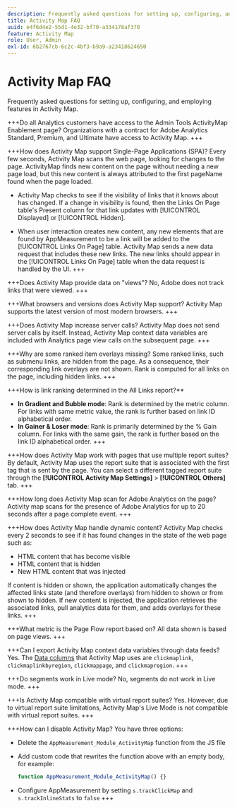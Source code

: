 ```yaml
---
description: Frequently asked questions for setting up, configuring, and employing features in Activity Map.
title: Activity Map FAQ
uuid: e4f6d4e2-55d1-4e32-bf70-a334178af370
feature: Activity Map
role: User, Admin
exl-id: 6b2767cb-6c2c-4bf3-b9a9-a23418624650
---
```

# Activity Map FAQ

Frequently asked questions for setting up, configuring, and employing features in Activity Map.

+++Do all Analytics customers have access to the Admin Tools ActivityMap Enablement page?
Organizations with a contract for Adobe Analytics Standard, Premium, and Ultimate have access to Activity Map.
+++

+++How does Activity Map support Single-Page Applications (SPA)?
Every few seconds, Activity Map scans the web page, looking for changes to the page. ActivityMap finds new content on the page without needing a new page load, but this new content is always attributed to the first pageName found when the page loaded.

* Activity Map checks to see if the visibility of links that it knows about has changed. If a change in visibility is found, then the Links On Page table's Present column for that link updates with [!UICONTROL Displayed] or [!UICONTROL Hidden].

* When user interaction creates new content, any new elements that are found by AppMeasurement to be a link will be added to the [!UICONTROL Links On Page] table. Activity Map sends a new data request that includes these new links. The new links should appear in the [!UICONTROL Links On Page] table when the data request is handled by the UI.
+++

+++Does Activity Map provide data on "views"?
No, Adobe does not track links that were viewed.
+++

+++What browsers and versions does Activity Map support?
Activity Map supports the latest version of most modern browsers.
+++

+++Does Activity Map increase server calls?
Activity Map does not send server calls by itself. Instead, Activity Map context data variables are included with Analytics page view calls on the subsequent page.
+++

+++Why are some ranked item overlays missing?
Some ranked links, such as submenu links, are hidden from the page. As a consequence, their corresponding link overlays are not shown. Rank is computed for all links on the page, including hidden links.
+++

+++How is link ranking determined in the All Links report?**
* **In Gradient and Bubble mode**: Rank is determined by the metric column. For links with same metric value, the rank is further based on link ID alphabetical order.
* **In Gainer & Loser mode**: Rank is primarily determined by the % Gain column. For links with the same gain, the rank is further based on the link ID alphabetical order.
+++

+++How does Activity Map work with pages that use multiple report suites?
By default, Activity Map uses the report suite that is associated with the first tag that is sent by the page. You can select a different tagged report suite through the **[!UICONTROL Activity Map Settings]** > **[!UICONTROL Others]** tab.
+++

+++How long does Activity Map scan for Adobe Analytics on the page?
Activity map scans for the presence of Adobe Analytics for up to 20 seconds after a page complete event.
+++

+++How does Activity Map handle dynamic content?
Activity Map checks every 2 seconds to see if it has found changes in the state of the web page such as:

* HTML content that has become visible
* HTML content that is hidden
* New HTML content that was injected

If content is hidden or shown, the application automatically changes the affected links state (and therefore overlays) from hidden to shown or from shown to hidden. If new content is injected, the application retrieves the associated links, pull analytics data for them, and adds overlays for these links.
+++

+++What metric is the Page Flow report based on?
All data shown is based on page views.
+++

+++Can I export Activity Map context data variables through data feeds?
Yes. The [Data columns](/help/export/analytics-data-feed/c-df-contents/datafeeds-reference.md) that Activity Map uses are `clickmaplink`, `clickmaplinkbyregion`, `clickmappage`, and `clickmapregion`.
+++

+++Do segments work in Live mode?
No, segments do not work in Live mode. 
+++

+++Is Activity Map compatible with virtual report suites?
Yes. However, due to virtual report suite limitations, Activity Map's Live Mode is not compatible with virtual report suites.
+++

+++How can I disable Activity Map?
You have three options:

* Delete the `AppMeasurement_Module_ActivityMap` function from the JS file
* Add custom code that rewrites the function above with an empty body, for example:

  ```js
  function AppMeasurement_Module_ActivityMap() {}
  ```

* Configure AppMeasurement by setting `s.trackClickMap` and `s.trackInlineStats` to `false`
+++
